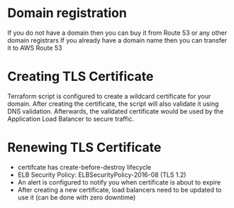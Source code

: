 # Domain registration
If you do not have a domain then you can buy it from Route 53 or any other domain registrars
If you already have a domain name then you can transfer it to AWS Route 53

# Creating TLS Certificate
Terraform script is configured to create a wildcard certificate for your domain. After creating the certificate, the script will also validate it using DNS validation. Afterwards, the validated certificate would be used by the Application Load Balancer to secure traffic.

# Renewing TLS Certificate
  - certifcate has create-before-destroy lifecycle
  - ELB Security Policy: ELBSecurityPolicy-2016-08 (TLS 1.2)
  - An alert is configured to notify you when certificate is about to expire
  - After creating a new certificate, load balancers need to be updated to use it (can be done with zero downtime)
